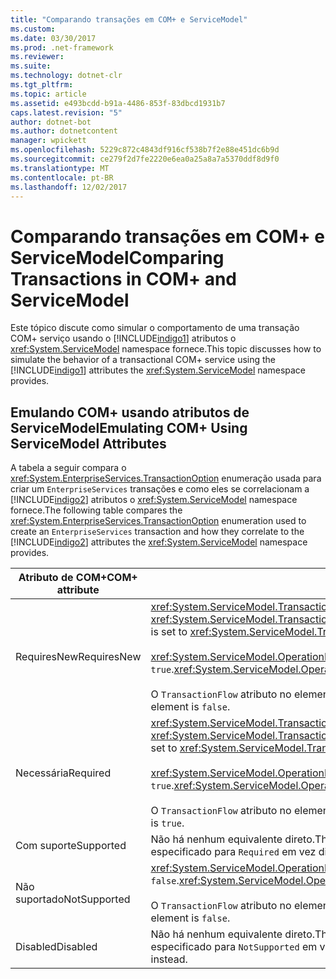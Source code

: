 ```yaml
---
title: "Comparando transações em COM+ e ServiceModel"
ms.custom: 
ms.date: 03/30/2017
ms.prod: .net-framework
ms.reviewer: 
ms.suite: 
ms.technology: dotnet-clr
ms.tgt_pltfrm: 
ms.topic: article
ms.assetid: e493bcdd-b91a-4486-853f-83dbcd1931b7
caps.latest.revision: "5"
author: dotnet-bot
ms.author: dotnetcontent
manager: wpickett
ms.openlocfilehash: 5229c872c4843df916cf538b7f2e88e451dc6b9d
ms.sourcegitcommit: ce279f2d7fe2220e6ea0a25a8a7a5370ddf8d9f0
ms.translationtype: MT
ms.contentlocale: pt-BR
ms.lasthandoff: 12/02/2017
---
```

# <a name="comparing-transactions-in-com-and-servicemodel"></a><span data-ttu-id="f5899-102">Comparando transações em COM+ e ServiceModel</span><span class="sxs-lookup"><span data-stu-id="f5899-102">Comparing Transactions in COM+ and ServiceModel</span></span>
<span data-ttu-id="f5899-103">Este tópico discute como simular o comportamento de uma transação COM+ serviço usando o [!INCLUDE[indigo1](../../../../includes/indigo1-md.md)] atributos o <xref:System.ServiceModel> namespace fornece.</span><span class="sxs-lookup"><span data-stu-id="f5899-103">This topic discusses how to simulate the behavior of a transactional COM+ service using the [!INCLUDE[indigo1](../../../../includes/indigo1-md.md)] attributes the <xref:System.ServiceModel> namespace provides.</span></span>  
  
## <a name="emulating-com-using-servicemodel-attributes"></a><span data-ttu-id="f5899-104">Emulando COM+ usando atributos de ServiceModel</span><span class="sxs-lookup"><span data-stu-id="f5899-104">Emulating COM+ Using ServiceModel Attributes</span></span>  
 <span data-ttu-id="f5899-105">A tabela a seguir compara o <xref:System.EnterpriseServices.TransactionOption> enumeração usada para criar um `EnterpriseServices` transações e como eles se correlacionam a [!INCLUDE[indigo2](../../../../includes/indigo2-md.md)] atributos o <xref:System.ServiceModel> namespace fornece.</span><span class="sxs-lookup"><span data-stu-id="f5899-105">The following table compares the <xref:System.EnterpriseServices.TransactionOption> enumeration used to create an `EnterpriseServices` transaction and how they correlate to the [!INCLUDE[indigo2](../../../../includes/indigo2-md.md)] attributes the <xref:System.ServiceModel> namespace provides.</span></span>  
  
|<span data-ttu-id="f5899-106">Atributo de COM+</span><span class="sxs-lookup"><span data-stu-id="f5899-106">COM+ attribute</span></span>|[!INCLUDE[indigo2](../../../../includes/indigo2-md.md)]<span data-ttu-id="f5899-107">atributos</span><span class="sxs-lookup"><span data-stu-id="f5899-107"> attributes</span></span>|  
|---------------------|------------------------------------------------------------------------|  
|<span data-ttu-id="f5899-108">RequiresNew</span><span class="sxs-lookup"><span data-stu-id="f5899-108">RequiresNew</span></span>|<span data-ttu-id="f5899-109"><xref:System.ServiceModel.TransactionFlowAttribute> é definido como <xref:System.ServiceModel.TransactionFlowOption.NotAllowed>.</span><span class="sxs-lookup"><span data-stu-id="f5899-109"><xref:System.ServiceModel.TransactionFlowAttribute> is set to <xref:System.ServiceModel.TransactionFlowOption.NotAllowed>.</span></span><br /><br /> <span data-ttu-id="f5899-110"><xref:System.ServiceModel.OperationBehaviorAttribute.TransactionScopeRequired%2A> é `true`.</span><span class="sxs-lookup"><span data-stu-id="f5899-110"><xref:System.ServiceModel.OperationBehaviorAttribute.TransactionScopeRequired%2A> is `true`.</span></span><br /><br /> <span data-ttu-id="f5899-111">O `TransactionFlow` atributo no elemento de associação é `false`.</span><span class="sxs-lookup"><span data-stu-id="f5899-111">The `TransactionFlow` attribute in the binding element is `false`.</span></span>|  
|<span data-ttu-id="f5899-112">Necessária</span><span class="sxs-lookup"><span data-stu-id="f5899-112">Required</span></span>|<span data-ttu-id="f5899-113"><xref:System.ServiceModel.TransactionFlowAttribute> é definido como <xref:System.ServiceModel.TransactionFlowOption.Allowed>.</span><span class="sxs-lookup"><span data-stu-id="f5899-113"><xref:System.ServiceModel.TransactionFlowAttribute> is set to <xref:System.ServiceModel.TransactionFlowOption.Allowed>.</span></span><br /><br /> <span data-ttu-id="f5899-114"><xref:System.ServiceModel.OperationBehaviorAttribute.TransactionScopeRequired%2A> é `true`.</span><span class="sxs-lookup"><span data-stu-id="f5899-114"><xref:System.ServiceModel.OperationBehaviorAttribute.TransactionScopeRequired%2A> is `true`.</span></span><br /><br /> <span data-ttu-id="f5899-115">O `TransactionFlow` atributo no elemento de associação é `true`.</span><span class="sxs-lookup"><span data-stu-id="f5899-115">The `TransactionFlow` attribute in the binding element is `true`.</span></span>|  
|<span data-ttu-id="f5899-116">Com suporte</span><span class="sxs-lookup"><span data-stu-id="f5899-116">Supported</span></span>|<span data-ttu-id="f5899-117">Não há nenhum equivalente direto.</span><span class="sxs-lookup"><span data-stu-id="f5899-117">There is no direct equivalent.</span></span> <span data-ttu-id="f5899-118">Em geral, você deve adotar o comportamento especificado para `Required` em vez disso.</span><span class="sxs-lookup"><span data-stu-id="f5899-118">In general, you should adopt the behavior specified for `Required` instead.</span></span>|  
|<span data-ttu-id="f5899-119">Não suportado</span><span class="sxs-lookup"><span data-stu-id="f5899-119">NotSupported</span></span>|<span data-ttu-id="f5899-120"><xref:System.ServiceModel.OperationBehaviorAttribute.TransactionScopeRequired%2A> é `false`.</span><span class="sxs-lookup"><span data-stu-id="f5899-120"><xref:System.ServiceModel.OperationBehaviorAttribute.TransactionScopeRequired%2A> is `false`.</span></span><br /><br /> <span data-ttu-id="f5899-121">O `TransactionFlow` atributo no elemento de associação é `false`.</span><span class="sxs-lookup"><span data-stu-id="f5899-121">The `TransactionFlow` attribute in the binding element is `false`.</span></span>|  
|<span data-ttu-id="f5899-122">Disabled</span><span class="sxs-lookup"><span data-stu-id="f5899-122">Disabled</span></span>|<span data-ttu-id="f5899-123">Não há nenhum equivalente direto.</span><span class="sxs-lookup"><span data-stu-id="f5899-123">There is no direct equivalent.</span></span> <span data-ttu-id="f5899-124">Em geral, você deve adotar o comportamento especificado para `NotSupported` em vez disso.</span><span class="sxs-lookup"><span data-stu-id="f5899-124">In general, you should adopt the behavior specified for `NotSupported` instead.</span></span>|
